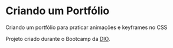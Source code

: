 # Criando um Portfólio

Criando um portfólio para praticar animações e keyframes no CSS

Projeto criado durante o Bootcamp da [DIO](https://web.dio.me/home).